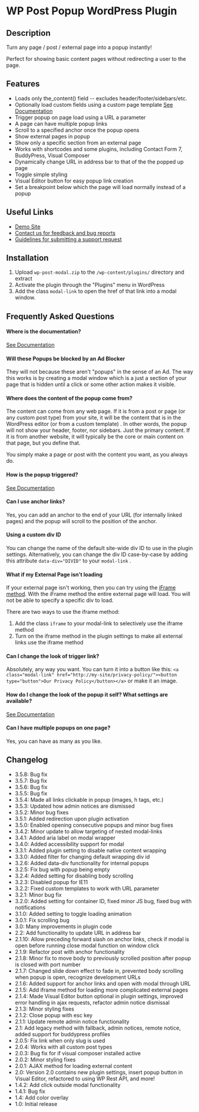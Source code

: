 # WP Post Popup WordPress Plugin

## Description

Turn any page / post / external page into a popup instantly!

Perfect for showing basic content pages without redirecting a user to the page.

## Features

- Loads only the_content() field -- excludes header/footer/sidebars/etc.
- Optionally load custom fields using a custom page template [See Documentation](https://allurewebsolutions.com/open-wordpress-post-modal-without-plugin#customize)
- Trigger popup on page load using a URL a parameter
- A page can have multiple popup links
- Scroll to a specified anchor once the popup opens
- Show external pages in popup
- Show only a specific section from an external page
- Works with shortcodes and some plugins, including Contact Form 7, BuddyPress, Visual Composer
- Dynamically change URL in address bar to that of the the popped up page
- Toggle simple styling
- Visual Editor button for easy popup link creation
- Set a breakpoint below which the page will load normally instead of a popup

## Useful Links

- [Demo Site](https://wp-post-modal.allureprojects.com/)
- [Contact us for feedback and bug reports](https://allurewebsolutions.com/contact)
- [Guidelines for submitting a support request](https://allurewebsolutions.com/open-wordpress-post-modal-without-plugin#support)

## Installation

1. Upload `wp-post-modal.zip` to the `/wp-content/plugins/` directory and extract
2. Activate the plugin through the "Plugins" menu in WordPress
3. Add the class `modal-link` to open the href of that link into a modal window.

## Frequently Asked Questions

#### Where is the documentation?

[See Documentation](http://wp-post-modal.allureprojects.com/documentation)

#### Will these Popups be blocked by an Ad Blocker

They will not because these aren't "popups" in the sense of an Ad. The way this works is by creating a modal window which is a just a section of your page that is hidden until a click or some other action makes it visible.

#### Where does the content of the popup come from?

The content can come from any web page. If it is from a post or page (or any custom post type) from your site, it will
be the content that is in the WordPress editor (or from a custom template) . In other words, the popup will not show
your header, footer, nor sidebars. Just the primary content. If it is from another website, it will typically be the
core or main content on that page, but you define that.

You simply make a page or post with the content you want, as you always do.

#### How is the popup triggered?

[See Documentation](http://wp-post-modal.allureprojects.com/documentation)

#### Can I use anchor links?

Yes, you can add an anchor to the end of your URL (for internally linked pages) and the popup will scroll to the
position of the anchor.

#### Using a custom div ID

You can change the name of the default site-wide div ID to use in the plugin settings. Alternatively, you can change the div ID case-by-case by adding this attribute `data-div="DIVID"` to your `modal-link` .

#### What if my External Page isn't loading

If your external page isn't working, then you can try using the [iFrame method](http://wp-post-modal.allureprojects.com/documentation). With the iFrame method the entire external page will load. You will not be able to specify a specific div to load.

There are two ways to use the iframe method:

1. Add the class `iframe` to your modal-link to selectively use the iframe method
1. Turn on the iframe method in the plugin settings to make all external links use the iframe method

#### Can I change the look of trigger link?

Absolutely, any way you want. You can turn it into a button like this: `<a class="modal-link" href="http://my-site/privacy-policy/"><button type="button">Our Privacy Policy</button></a>` or make it an image.

#### How do I change the look of the popup it self? What settings are available?

[See Documentation](http://wp-post-modal.allureprojects.com/documentation)

#### Can I have multiple popups on one page?

Yes, you can have as many as you like.

## Changelog

- 3.5.8: Bug fix
- 3.5.7: Bug fix
- 3.5.6: Bug fix
- 3.5.5: Bug fix
- 3.5.4: Made all links clickable in popup (images, h tags, etc.)
- 3.5.3: Updated how admin notices are dismissed
- 3.5.2: Minor bug fixes
- 3.5.1: Added redirection upon plugin activation
- 3.5.0: Enabled opening consecutive popups and minor bug fixes
- 3.4.2: Minor update to allow targeting of nested modal-links
- 3.4.1: Added aria label on modal wrapper
- 3.4.0: Added accessibility support for modal
- 3.3.1: Added plugin setting to disable native content wrapping
- 3.3.0: Added filter for changing default wrapping div id
- 3.2.6: Added data-div functionality for internal popups
- 3.2.5: Fix bug with popup being empty
- 3.2.4: Added setting for disabling body scrolling
- 3.2.3: Disabled popup for IE11
- 3.2.2: Fixed custom templates to work with URL parameter
- 3.2.1: Minor bug fix
- 3.2.0: Added setting for container ID, fixed minor JS bug, fixed bug with notifications
- 3.1.0: Added setting to toggle loading animation
- 3.0.1: Fix scrolling bug
- 3.0: Many improvements in plugin code
- 2.2: Add functionality to update URL in address bar
- 2.1.10: Allow preceding forward slash on anchor links, check if modal is open before running close modal function on window click
- 2.1.9: Refactor post with anchor functionality
- 2.1.8: Minor fix to move body to previously scrolled position after popup is closed with port number
- 2.1.7: Changed slide down effect to fade in, prevented body scrolling when popup is open, recognize development URLs
- 2.1.6: Added support for anchor links and open with modal through URL
- 2.1.5: Add iframe method for loading more complicated external pages
- 2.1.4: Made Visual Editor button optional in plugin settings, improved error handling in ajax requests, refactor admin notice dismissal
- 2.1.3: Minor styling fixes
- 2.1.2: Close popup with esc key
- 2.1.1: Update remote admin notice functionality
- 2.1: Add legacy method with fallback, admin notices, remote notice, added support for buddypress profiles
- 2.0.5: Fix link when only slug is used
- 2.0.4: Works with all custom post types
- 2.0.3: Bug fix for if visual composer installed active
- 2.0.2: Minor styling fixes
- 2.0.1: AJAX method for loading external content
- 2.0: Version 2.0 contains new plugin settings, insert popup button in Visual Editor, refactored to using WP Rest API, and more!
- 1.4.2: Add click outside modal functionality
- 1.4.1: Bug fix
- 1.4: Add color overlay
- 1.0: Initial release
